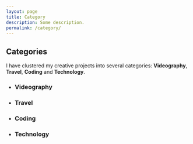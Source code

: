 ```yaml
---
layout: page
title: Category
description: Some description.
permalink: /category/
---
```


## Categories

I have clustered my creative projects into several categories: **Videography**, **Travel**, **Coding** and **Technology**.

* ### Videography
* ### Travel
* ### Coding
* ### Technology